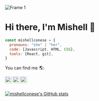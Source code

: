 ![Frame 1](https://user-images.githubusercontent.com/74798783/191895711-173c6f64-6728-4486-aac8-bd88c5a8f1e8.png)
 
# <a>Hi there, I'm Mishell 👋</a> 
 
```javascript
const mishellconese = {
  pronouns: "she" | "her",
  code: [Javascript, HTML, CSS],
  tools: [React, git],
}
```
<a>You can find me 🌎:</a>

<a href="https://www.linkedin.com/in/mishell-uribe-560404221/">
  <img align="left" alt="mishellconese's Linkdein" width="22px" src="https://cdn.jsdelivr.net/npm/simple-icons@v3/icons/linkedin.svg" />
</a>
<a href="https://instagram.com/mishellconese">
  <img align="left" alt="mishellconese's Instagram" width="22px" src="https://cdn.jsdelivr.net/npm/simple-icons@v3/icons/instagram.svg" />
</a>
<a href="https://discord.com/channels/mishellconese1670">
  <img align="left" alt="mishellconese's Instagram" width="22px" src="https://cdn.jsdelivr.net/npm/simple-icons@v3/icons/discord.svg" />
</a>
<br/>
<br/>









[![mishellconese's GitHub stats](https://github-readme-stats.vercel.app/api?username=mishellconese)](https://github.com/anuraghazra/github-readme-stats)

<!--
**mishellconese/mishellconese** is a ✨ _special_ ✨ repository because its `README.md` (this file) appears on your GitHub profile.

Here are some ideas to get you started:

- 🔭 I’m currently working on ...
- 🌱 I’m currently learning ...
- 👯 I’m looking to collaborate on ...
- 🤔 I’m looking for help with ...
- 💬 Ask me about ...
- 📫 How to reach me: ...
- 😄 Pronouns: ...
- ⚡ Fun fact: ...
-->
